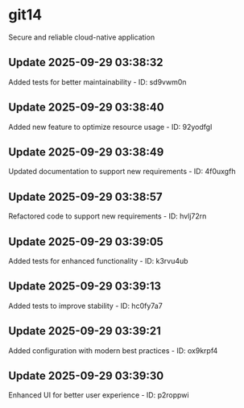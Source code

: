 # git14
Secure and reliable cloud-native application

## Update 2025-09-29 03:38:32
Added tests for better maintainability - ID: sd9vwm0n


## Update 2025-09-29 03:38:40
Added new feature to optimize resource usage - ID: 92yodfgl


## Update 2025-09-29 03:38:49
Updated documentation to support new requirements - ID: 4f0uxgfh


## Update 2025-09-29 03:38:57
Refactored code to support new requirements - ID: hvlj72rn


## Update 2025-09-29 03:39:05
Added tests for enhanced functionality - ID: k3rvu4ub


## Update 2025-09-29 03:39:13
Added tests to improve stability - ID: hc0fy7a7


## Update 2025-09-29 03:39:21
Added configuration with modern best practices - ID: ox9krpf4


## Update 2025-09-29 03:39:30
Enhanced UI for better user experience - ID: p2roppwi

